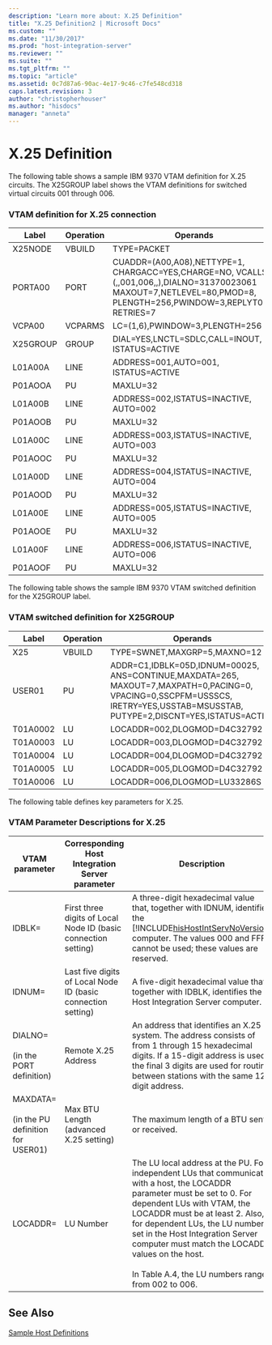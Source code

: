 ```yaml
---
description: "Learn more about: X.25 Definition"
title: "X.25 Definition2 | Microsoft Docs"
ms.custom: ""
ms.date: "11/30/2017"
ms.prod: "host-integration-server"
ms.reviewer: ""
ms.suite: ""
ms.tgt_pltfrm: ""
ms.topic: "article"
ms.assetid: 0c7d87a6-90ac-4e17-9c46-c7fe548cd318
caps.latest.revision: 3
author: "christopherhouser"
ms.author: "hisdocs"
manager: "anneta"
---
```

# X.25 Definition
The following table shows a sample IBM 9370 VTAM definition for X.25 circuits. The X25GROUP label shows the VTAM definitions for switched virtual circuits 001 through 006.  
  
### VTAM definition for X.25 connection  
  
|Label|Operation|Operands|  
|-----------|---------------|--------------|  
|X25NODE|VBUILD|TYPE=PACKET|  
|PORTA00|PORT|CUADDR=(A00,A08),NETTYPE=1, CHARGACC=YES,CHARGE=NO, VCALLS=(,,001,006,,),DIALNO=31370023061 MAXOUT=7,NETLEVEL=80,PMOD=8, PLENGTH=256,PWINDOW=3,REPLYT0=3, RETRIES=7|  
|VCPA00|VCPARMS|LC=(1,6),PWINDOW=3,PLENGTH=256|  
|X25GROUP|GROUP|DIAL=YES,LNCTL=SDLC,CALL=INOUT, ISTATUS=ACTIVE|  
|L01A00A|LINE|ADDRESS=001,AUTO=001, ISTATUS=ACTIVE|  
|P01AOOA|PU|MAXLU=32|  
|L01A00B|LINE|ADDRESS=002,ISTATUS=INACTIVE, AUTO=002|  
|P01AOOB|PU|MAXLU=32|  
|L01A00C|LINE|ADDRESS=003,ISTATUS=INACTIVE, AUTO=003|  
|P01AOOC|PU|MAXLU=32|  
|L01A00D|LINE|ADDRESS=004,ISTATUS=INACTIVE, AUTO=004|  
|P01AOOD|PU|MAXLU=32|  
|L01A00E|LINE|ADDRESS=005,ISTATUS=INACTIVE, AUTO=005|  
|P01AOOE|PU|MAXLU=32|  
|L01A00F|LINE|ADDRESS=006,ISTATUS=INACTIVE, AUTO=006|  
|P01AOOF|PU|MAXLU=32|  
  
 The following table shows the sample IBM 9370 VTAM switched definition for the X25GROUP label.  
  
### VTAM switched definition for X25GROUP  
  
|Label|Operation|Operands|  
|-----------|---------------|--------------|  
|X25|VBUILD|TYPE=SWNET,MAXGRP=5,MAXNO=12|  
|USER01|PU|ADDR=C1,IDBLK=05D,IDNUM=00025, ANS=CONTINUE,MAXDATA=265, MAXOUT=7,MAXPATH=0,PACING=0, VPACING=0,SSCPFM=USSSCS, IRETRY=YES,USSTAB=MSUSSTAB, PUTYPE=2,DISCNT=YES,ISTATUS=ACTIVE|  
|T01A0002|LU|LOCADDR=002,DLOGMOD=D4C32792|  
|T01A0003|LU|LOCADDR=003,DLOGMOD=D4C32792|  
|T01A0004|LU|LOCADDR=004,DLOGMOD=D4C32792|  
|T01A0005|LU|LOCADDR=005,DLOGMOD=D4C32792|  
|T01A0006|LU|LOCADDR=006,DLOGMOD=LU33286S|  
  
 The following table defines key parameters for X.25.  
  
### VTAM Parameter Descriptions for X.25  
  
|                     VTAM parameter                     |        Corresponding Host Integration Server parameter         |                                                                                                                                                                                      Description                                                                                                                                                                                      |
|--------------------------------------------------------|----------------------------------------------------------------|---------------------------------------------------------------------------------------------------------------------------------------------------------------------------------------------------------------------------------------------------------------------------------------------------------------------------------------------------------------------------------------|
|                         IDBLK=                         | First three digits of Local Node ID (basic connection setting) |                                                                         A three-digit hexadecimal value that, together with IDNUM, identifies the [!INCLUDE[hisHostIntServNoVersion](../includes/hishostintservnoversion-md.md)] computer. The values 000 and FFF cannot be used; these values are reserved.                                                                          |
|                         IDNUM=                         |  Last five digits of Local Node ID (basic connection setting)  |                                                                                                                                      A five-digit hexadecimal value that, together with IDBLK, identifies the Host Integration Server computer.                                                                                                                                       |
|      DIALNO=<br /><br /> (in the PORT definition)      |                      Remote X.25 Address                       |                                                                           An address that identifies an X.25 system. The address consists of from 1 through 15 hexadecimal digits. If a 15-digit address is used, the final 3 digits are used for routing between stations with the same 12-digit address.                                                                            |
| MAXDATA=<br /><br /> (in the PU definition for USER01) |             Max BTU Length (advanced X.25 setting)             |                                                                                                                                                                     The maximum length of a BTU sent or received.                                                                                                                                                                     |
|                        LOCADDR=                        |                           LU Number                            | The LU local address at the PU. For independent LUs that communicate with a host, the LOCADDR parameter must be set to 0. For dependent LUs with VTAM, the LOCADDR must be at least 2. Also, for dependent LUs, the LU numbers set in the Host Integration Server computer must match the LOCADDR values on the host.<br /><br /> In Table A.4, the LU numbers range from 002 to 006. |
  
## See Also  
 [Sample Host Definitions](../core/sample-host-definitions2.md)
